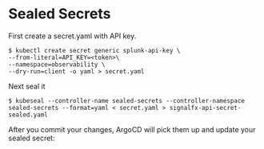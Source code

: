 # Sealed Secrets

First create a secret.yaml with API key.

```
$ kubectl create secret generic splunk-api-key \
--from-literal=API_KEY=<token>\
--namespace=observability \
--dry-run=client -o yaml > secret.yaml
```

Next seal it
```
$ kubeseal --controller-name sealed-secrets --controller-namespace sealed-secrets --format=yaml < secret.yaml > signalfx-api-secret-sealed.yaml
```
After you commit your changes, ArgoCD will pick them up and update your sealed secret:
